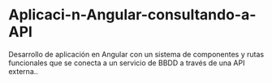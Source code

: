 # Aplicaci-n-Angular-consultando-a-API
Desarrollo de aplicación en Angular con un sistema de componentes y rutas funcionales que se conecta a un servicio de BBDD a través de una API externa.. 
